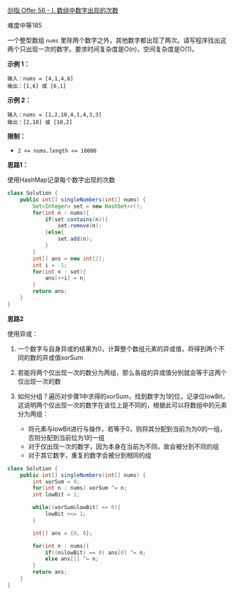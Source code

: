 [剑指 Offer 56 - I. 数组中数字出现的次数](https://leetcode-cn.com/problems/shu-zu-zhong-shu-zi-chu-xian-de-ci-shu-lcof/)

难度中等185

一个整型数组 `nums` 里除两个数字之外，其他数字都出现了两次。请写程序找出这两个只出现一次的数字。要求时间复杂度是O(n)，空间复杂度是O(1)。

 

**示例 1：**

```
输入：nums = [4,1,4,6]
输出：[1,6] 或 [6,1]
```

**示例 2：**

```
输入：nums = [1,2,10,4,1,4,3,3]
输出：[2,10] 或 [10,2]
```

 

**限制：**

- `2 <= nums.length <= 10000`

**思路1：**

使用HashMap记录每个数字出现的次数

```java
class Solution {
    public int[] singleNumbers(int[] nums) {
        Set<Integer> set = new HashSet<>();
        for(int n : nums){
            if(set.contains(n)){
                set.remove(n);
            }else{
                set.add(n);
            }
        }
        int[] ans = new int[2];
        int i = -1;
        for(int n : set){
            ans[++i] = n;
        }
        return ans;
    }
}
```



**思路2**

使用异或：

1. 一个数字与自身异或的结果为0，计算整个数组元素的异或值，将得到两个不同的数的异或值xorSum

2. 若能将两个仅出现一次的数分为两组，那么各组的异或值分别就会等于这两个仅出现一次的数

3. 如何分组？遍历对步骤1中求得的xorSum，找到数字为1的位，记录位lowBit，这说明两个仅出现一次的数字在该位上是不同的，根据此可以将数组中的元素分为两组：
   - 将元素与lowBit进行与操作，若等于0，则将其分配到当前为为0的一组，否则分配到当前位为1的一组
   - 对于仅出现一次的数字，因为本身在当前为不同，故会被分到不同的组
   - 对于其它数字，重复的数字会被分到相同的组

```java
class Solution {
    public int[] singleNumbers(int[] nums) {
        int xorSum = 0;
        for(int n : nums) xorSum ^= n;
        int lowBit = 1;

        while((xorSum&lowBit) == 0){
            lowBit <<= 1;
        }

        int[] ans = {0, 0};

        for(int n : nums){
            if((n&lowBit) == 0) ans[0] ^= n;
            else ans[1] ^= n;
        }
        return ans;
    }
}
```

